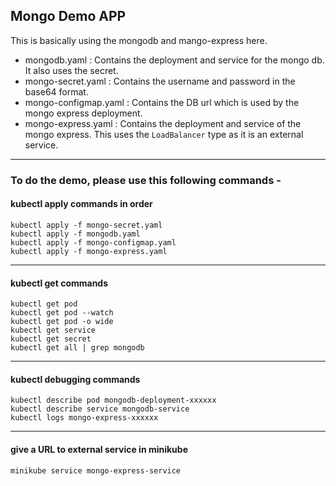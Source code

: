 ## Mongo Demo APP

This is basically using the mongodb and mango-express here. 

* mongodb.yaml : Contains the deployment and service for the mongo db. It also uses the secret. 
* mongo-secret.yaml : Contains the username and password in the base64 format. 
* mongo-configmap.yaml : Contains the DB url which is used by the mongo express deployment. 
* mongo-express.yaml : Contains the deployment and service of the mongo express. This uses the `LoadBalancer` type as it is an external service. 
---

### To do the demo, please use this following commands - 

#### kubectl apply commands in order
    
    kubectl apply -f mongo-secret.yaml
    kubectl apply -f mongodb.yaml
    kubectl apply -f mongo-configmap.yaml 
    kubectl apply -f mongo-express.yaml

---
#### kubectl get commands

    kubectl get pod
    kubectl get pod --watch
    kubectl get pod -o wide
    kubectl get service
    kubectl get secret
    kubectl get all | grep mongodb

---
#### kubectl debugging commands

    kubectl describe pod mongodb-deployment-xxxxxx
    kubectl describe service mongodb-service
    kubectl logs mongo-express-xxxxxx

---
#### give a URL to external service in minikube

    minikube service mongo-express-service